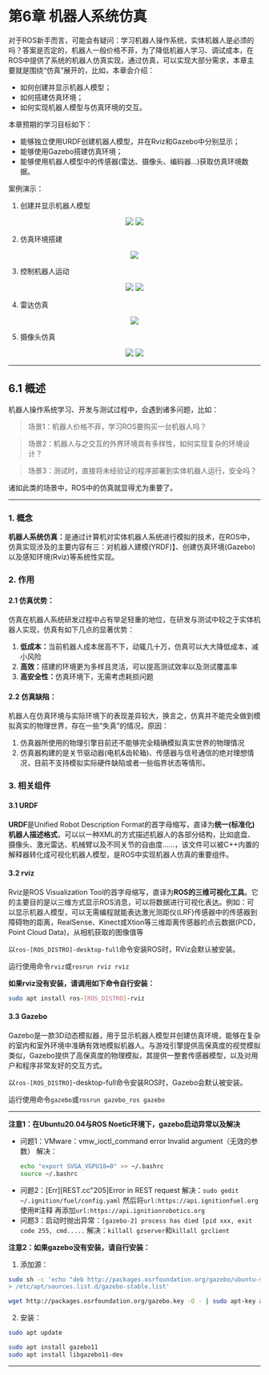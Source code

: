 # 第6章 机器人系统仿真

对于ROS新手而言，可能会有疑问：学习机器人操作系统，实体机器人是必须的吗？答案是否定的，机器人一般价格不菲，为了降低机器人学习、调试成本，在ROS中提供了系统的机器人仿真实现，通过仿真，可以实现大部分需求，本章主要就是围绕“仿真”展开的，比如，本章会介绍：

- 如何创建并显示机器人模型；
- 如何搭建仿真环境；
- 如何实现机器人模型与仿真环境的交互。

本章预期的学习目标如下：

- 能够独立使用URDF创建机器人模型，并在Rviz和Gazebo中分别显示；
- 能够使用Gazebo搭建仿真环境；
- 能够使用机器人模型中的传感器(雷达、摄像头、编码器...)获取仿真环境数据。

案例演示：

1. 创建并显示机器人模型

<div align=center>
    <img src="./image/17_xacro案例.png" />
    <img src="./image/18_gazebo案例.png" />
</div>

2. 仿真环境搭建

<div align=center>
    <img src="./image/仿真环境搭建.png" />
</div>


3. 控制机器人运动

<div align=center>
    <img src="./image/arbotix运动控制.gif" />
    <img src="./image/gazebo运动控制.gif" />
</div>

4. 雷达仿真

<div align=center>
    <img src="./image/雷达仿真2.png" />
</div>

5. 摄像头仿真

<div align=center>
    <img src="./image/rgb摄像头.png" />
    <img src="./image/kinect摄像头.png" />
</div>


---

## 6.1 概述

机器人操作系统学习、开发与测试过程中，会遇到诸多问题，比如：

>场景1：机器人价格不菲，学习ROS要购买一台机器人吗？

>场景2：机器人与之交互的外界环境具有多样性，如何实现复杂的环境设计？

>场景3：测试时，直接将未经验证的程序部署到实体机器人运行，安全吗？

诸如此类的场景中，ROS中的仿真就显得尤为重要了。

---

### 1. 概念

<B>机器人系统仿真：</B>是通过计算机对实体机器人系统进行模拟的技术，在ROS中，仿真实现涉及的主要内容有三：对机器人建模(YRDF)】、创建仿真环境(Gazebo)以及感知环境(Rviz)等系统性实现。

### 2. 作用

#### 2.1 仿真优势：

仿真在机器人系统研发过程中占有举足轻重的地位，在研发与测试中较之于实体机器人实现，仿真有如下几点的显著优势：


1. <B>低成本：</B>当前机器人成本居高不下，动辄几十万，仿真可以大大降低成本，减小风险
2. <B>高效：</B>搭建的环境更为多样且灵活，可以提高测试效率以及测试覆盖率
3. <B>高安全性：</B>仿真环境下，无需考虑耗损问题

#### 2.2 仿真缺陷：

机器人在仿真环境与实际环境下的表现差异较大，换言之，仿真并不能完全做到模拟真实的物理世界，存在一些“失真”的情况，原因：

1. 仿真器所使用的物理引擎目前还不能够完全精确模拟真实世界的物理情况
2. 仿真器构建的是关节驱动器(电机&齿轮箱)、传感器与信号通信的绝对理想情况，目前不支持模拟实际硬件缺陷或者一些临界状态等情形。

### 3. 相关组件

#### 3.1 URDF

<B>URDF</B>是Unified Robot Description Format的首字母缩写，直译为<B>统一(标准化)机器人描述格式</B>，可以以一种XML的方式描述机器人的各部分结构，比如底盘、摄像头、激光雷达、机械臂以及不同关节的自由度......，该文件可以被C++内置的解释器转化成可视化机器人模型，是ROS中实现机器人仿真的重要组件。

#### 3.2 rviz

Rviz是ROS Visualization Tool的首字母缩写，直译为<B>ROS的三维可视化工具</B>。它的主要目的是以三维方式显示ROS消息，可以将数据进行可视化表达。例如：可以显示机器人模型，可以无需编程就能表达激光测距仪(LRF)传感器中的传感器到障碍物的距离，RealSense、Kinect或Xtion等三维距离传感器的点云数据(PCD，Point Cloud Data)，从相机获取的图像值等

以`ros-[ROS_DISTRO]-desktop-full`命令安装ROS时，RViz会默认被安装。

运行使用命令`rviz`或`rosrun rviz rviz`

<B>如果rviz没有安装，请调用如下命令自行安装：</B>

```bash
sudo apt install ros-[ROS_DISTRO]-rviz
```

#### 3.3 Gazebo

Gazebo是一款3D动态模拟器，用于显示机器人模型并创建仿真环境，能够在复杂的室内和室外环境中准确有效地模拟机器人。与游戏引擎提供高保真度的视觉模拟类似，Gazebo提供了高保真度的物理模拟，其提供一整套传感器模型，以及对用户和程序非常友好的交互方式。

以`ros-[ROS_DISTRO]`-desktop-full命令安装ROS时，Gazebo会默认被安装。

运行使用命令`gazebo`或`rosrun gazebo_ros gazebo`


---

<B>注意1：在Ubuntu20.04与ROS Noetic环境下，gazebo启动异常以及解决</B>

- 问题1：VMware：vmw_ioctl_command error Invalid argument（无效的参数）
  解决：
  ```bash
  echo "export SVGA_VGPU10=0" >> ~/.bashrc
  source ~/.bashrc
  ```
- 问题2：[Err][REST.cc"205]Error in REST request
  解决：`sudo gedit ~/.ignition/fuel/config.yaml`
  然后将`url:https://api.ignitionfuel.org`使用#注释
  再添加`url:https://api.ignitionrobotics.org`
- 问题3：启动时抛出异常：`[gazebo-2] process has died [pid xxx, exit code 255, cmd.....`
  解决：`killall gzserver`和`killall gzclient`

<B>注意2：如果gazebo没有安装，请自行安装：</B>

1. 添加源：

```bash
sudo sh -c 'echo "deb http://packages.osrfoundation.org/gazebo/ubuntu-stable `lsb_release -cs` main" 
> /etc/apt/sources.list.d/gazebo-stable.list'
```

```bash
wget http://packages.osrfoundation.org/gazebo.key -O - | sudo apt-key add -
```

2. 安装：

```bash
sudo apt update
```

```bash
sudo apt install gazebo11
sudo apt install libgazebo11-dev
```

---